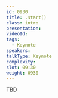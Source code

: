 ```yaml
---
id: 0930
title: .start()
class: intro
presentation:
videoId:
tags:
  - Keynote
speakers:
talkType: Keynote
complexity: 
slot: 09:30
weight: 0930
---
```


TBD
